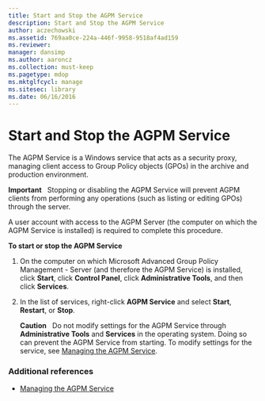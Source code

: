 ```yaml
---
title: Start and Stop the AGPM Service
description: Start and Stop the AGPM Service
author: aczechowski
ms.assetid: 769aa0ce-224a-446f-9958-9518af4ad159
ms.reviewer: 
manager: dansimp
ms.author: aaroncz
ms.collection: must-keep
ms.pagetype: mdop
ms.mktglfcycl: manage
ms.sitesec: library
ms.date: 06/16/2016
---
```



# Start and Stop the AGPM Service


The AGPM Service is a Windows service that acts as a security proxy, managing client access to Group Policy objects (GPOs) in the archive and production environment.

**Important**  
Stopping or disabling the AGPM Service will prevent AGPM clients from performing any operations (such as listing or editing GPOs) through the server.

 

A user account with access to the AGPM Server (the computer on which the AGPM Service is installed) is required to complete this procedure.

**To start or stop the AGPM Service**

1.  On the computer on which Microsoft Advanced Group Policy Management - Server (and therefore the AGPM Service) is installed, click **Start**, click **Control Panel**, click **Administrative Tools**, and then click **Services**.

2.  In the list of services, right-click **AGPM Service** and select **Start**, **Restart**, or **Stop**.

    **Caution**  
    Do not modify settings for the AGPM Service through **Administrative Tools** and **Services** in the operating system. Doing so can prevent the AGPM Service from starting. To modify settings for the service, see [Managing the AGPM Service](managing-the-agpm-service.md).

     

### Additional references

-   [Managing the AGPM Service](managing-the-agpm-service.md)

 

 





